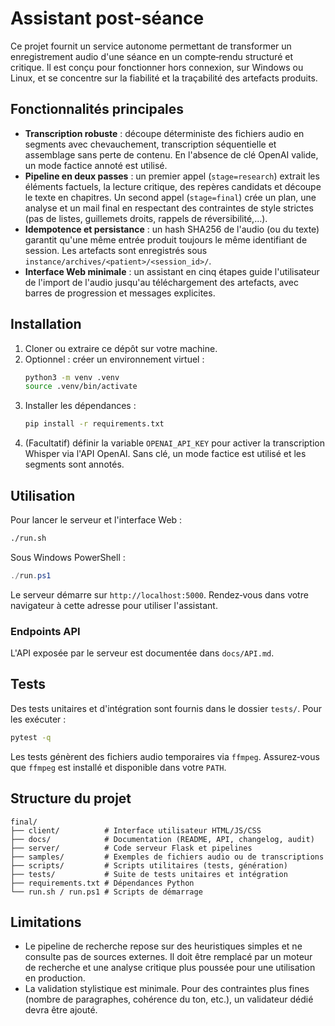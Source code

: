 # Assistant post‑séance

Ce projet fournit un service autonome permettant de transformer un enregistrement
audio d'une séance en un compte‑rendu structuré et critique.  Il est conçu
pour fonctionner hors connexion, sur Windows ou Linux, et se concentre sur la
fiabilité et la traçabilité des artefacts produits.

## Fonctionnalités principales

* **Transcription robuste** : découpe déterministe des fichiers audio en
  segments avec chevauchement, transcription séquentielle et assemblage sans
  perte de contenu.  En l'absence de clé OpenAI valide, un mode factice
  annoté est utilisé.
* **Pipeline en deux passes** : un premier appel (`stage=research`) extrait
  les éléments factuels, la lecture critique, des repères candidats et
  découpe le texte en chapitres.  Un second appel (`stage=final`) crée un
  plan, une analyse et un mail final en respectant des contraintes de style
  strictes (pas de listes, guillemets droits, rappels de réversibilité,…).
* **Idempotence et persistance** : un hash SHA256 de l'audio (ou du texte)
  garantit qu'une même entrée produit toujours le même identifiant de
  session.  Les artefacts sont enregistrés sous
  `instance/archives/<patient>/<session_id>/`.
* **Interface Web minimale** : un assistant en cinq étapes guide l'utilisateur
  de l'import de l'audio jusqu'au téléchargement des artefacts, avec
  barres de progression et messages explicites.

## Installation

1. Cloner ou extraire ce dépôt sur votre machine.
2. Optionnel : créer un environnement virtuel :
   ```bash
   python3 -m venv .venv
   source .venv/bin/activate
   ```
3. Installer les dépendances :
   ```bash
   pip install -r requirements.txt
   ```
4. (Facultatif) définir la variable `OPENAI_API_KEY` pour activer la
   transcription Whisper via l'API OpenAI.  Sans clé, un mode factice est
   utilisé et les segments sont annotés.

## Utilisation

Pour lancer le serveur et l'interface Web :

```bash
./run.sh
```

Sous Windows PowerShell :

```powershell
./run.ps1
```

Le serveur démarre sur `http://localhost:5000`.  Rendez‑vous dans votre
navigateur à cette adresse pour utiliser l'assistant.

### Endpoints API

L'API exposée par le serveur est documentée dans `docs/API.md`.

## Tests

Des tests unitaires et d'intégration sont fournis dans le dossier `tests/`.
Pour les exécuter :

```bash
pytest -q
```

Les tests génèrent des fichiers audio temporaires via `ffmpeg`.  Assurez‑vous
que `ffmpeg` est installé et disponible dans votre `PATH`.

## Structure du projet

```
final/
├── client/          # Interface utilisateur HTML/JS/CSS
├── docs/            # Documentation (README, API, changelog, audit)
├── server/          # Code serveur Flask et pipelines
├── samples/         # Exemples de fichiers audio ou de transcriptions
├── scripts/         # Scripts utilitaires (tests, génération)
├── tests/           # Suite de tests unitaires et intégration
├── requirements.txt # Dépendances Python
└── run.sh / run.ps1 # Scripts de démarrage
```

## Limitations

* Le pipeline de recherche repose sur des heuristiques simples et ne consulte
  pas de sources externes.  Il doit être remplacé par un moteur de recherche
  et une analyse critique plus poussée pour une utilisation en production.
* La validation stylistique est minimale.  Pour des contraintes plus fines
  (nombre de paragraphes, cohérence du ton, etc.), un validateur dédié
  devra être ajouté.
